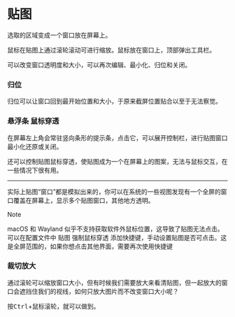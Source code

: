 # 贴图

选取的区域变成一个窗口放在屏幕上。

鼠标在贴图上通过滚轮滚动可进行缩放。鼠标放在窗口上，顶部弹出工具栏。

可以改变窗口透明度和大小，可以再次编辑、最小化、归位和关闭。

### 归位

归位可以让窗口回到最开始位置和大小，于原来截屏位置贴合以至于无法察觉。

### 悬浮条 鼠标穿透

在屏幕左上角会常驻竖向条形的提示条，点击它，可以展开控制栏，进行贴图窗口最小化还原或关闭。

还可以控制贴图鼠标穿透，使贴图成为一个在屏幕上的图案，无法与鼠标交互，在一些情况下很有用。

---

实际上贴图“窗口”都是模拟出来的，你可以在系统的一些视图发现有一个全屏的窗口覆盖在屏幕上，显示多个贴图窗口，其他地方透明。

> [!NOTE]
>
> macOS 和 Wayland 似乎不支持获取软件外鼠标位置，这导致了贴图无法点击。
> 可以在配置文件中 贴图 强制鼠标穿透 添加快捷键，手动设置贴图是否可点击。这是全屏范围的，如果你想点击其他界面，需要再次使用快捷键

### 裁切放大

通过滚轮可以缩放窗口大小，但有时候我们需要放大来看清贴图，但一起放大的窗口会遮挡住我们的视线，如何只放大图片而不改变窗口大小呢？

按<kbd>Ctrl</kbd>+鼠标滚轮，就可以做到。
